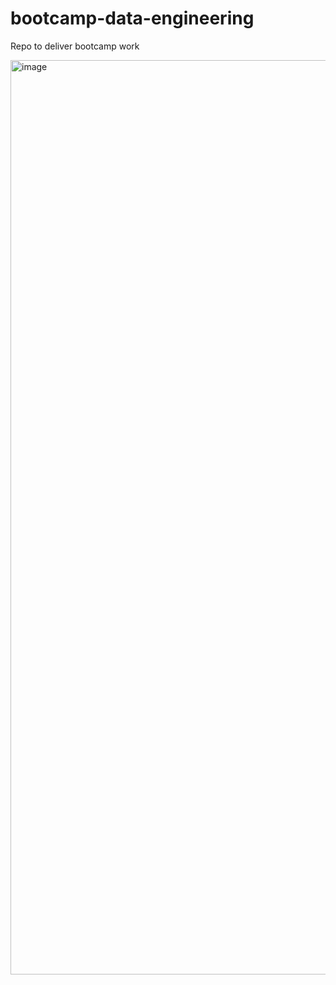 # bootcamp-data-engineering
Repo to deliver bootcamp work

<img width="1463" alt="image" src="https://github.com/user-attachments/assets/278720a1-d2a2-4662-8df4-5089f489f0eb" />

